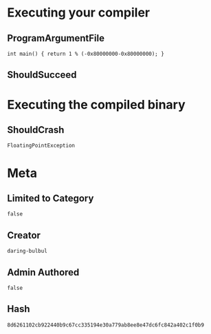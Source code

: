 # Executing your compiler

## ProgramArgumentFile

```
int main() { return 1 % (-0x80000000-0x80000000); }
```

## ShouldSucceed

# Executing the compiled binary

## ShouldCrash

```
FloatingPointException
```

# Meta

## Limited to Category

```
false
```

## Creator

```
daring-bulbul
```

## Admin Authored

```
false
```

## Hash

```
8d6261102cb922440b9c67cc335194e30a779ab8ee8e47dc6fc842a402c1f0b9
```
